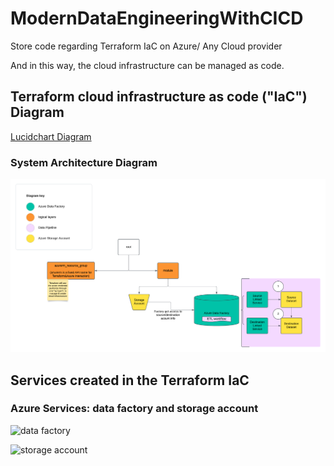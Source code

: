 # ModernDataEngineeringWithCICD

Store code regarding Terraform IaC on Azure/ Any Cloud provider

And in this way, the cloud infrastructure can be managed as code.

## Terraform cloud infrastructure as code ("IaC") Diagram

[Lucidchart Diagram](https://lucid.app/lucidchart/bed41352-be94-46fb-8969-b86b4d9a6584/edit?view_items=UYbEQjRnzadU&invitationId=inv_cd38aca9-4113-4421-a991-7199f25dbdc4)

### System Architecture Diagram
![Diagram](https://github.com/michaelearncoding/Buiding-Infrastructure-as-Code-Terraform/blob/main/assect/BuildingCloudInfrastructuresUsingTerraform.png?raw=true)


## Services created in the Terraform IaC

### Azure Services: data factory and storage account


![data factory]()

![storage account]()